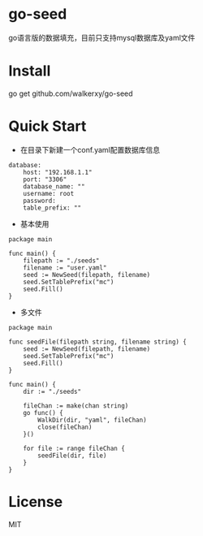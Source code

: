 # go-seed
go语言版的数据填充，目前只支持mysql数据库及yaml文件

# Install
go get github.com/walkerxy/go-seed

# Quick Start
- 在目录下新建一个conf.yaml配置数据库信息
``` 
database:
    host: "192.168.1.1"
    port: "3306"
    database_name: ""
    username: root
    password: 
    table_prefix: ""
```
- 基本使用
```
package main

func main() {
    filepath := "./seeds"
    filename := "user.yaml"
    seed := NewSeed(filepath, filename)
    seed.SetTablePrefix("mc")
    seed.Fill()
}
```

- 多文件
```
package main

func seedFile(filepath string, filename string) {
	seed := NewSeed(filepath, filename)
	seed.SetTablePrefix("mc")
	seed.Fill()
}

func main() {
    dir := "./seeds"
    
    fileChan := make(chan string)
	go func() {
		WalkDir(dir, "yaml", fileChan)
		close(fileChan)
	}()

	for file := range fileChan {
		seedFile(dir, file)
	}
}
```

# License
MIT
